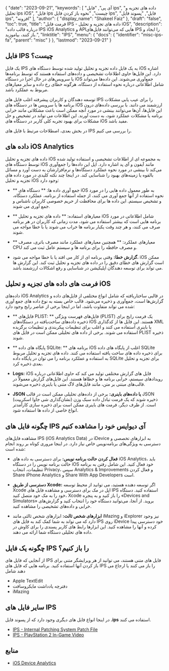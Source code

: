 {
  "date": "2023-09-21",
  "keywords": [
"آی پی",
"فایل ips",
"داده های تجزیه و تحلیل ips iOS",
"فایل ips چیست",
"نحوه باز کردن فایل ips",
"فایل",
"پسوند فایل ips",
"افزونه"
],
  "author": {
    "display_name": "Shakeel Faiz"
},
  "draft": "false",
  "toc": true,
  "title": "فرمت فایل IPS - داده های تجزیه و تحلیل iOS",
  "description": "درباره قالب داده IPS iOS Analytics و APIهایی که می‌توانند فایل‌های IPS را ایجاد و باز کنند، بیاموزید.",
  "linktitle": "IPS",
  "menu": {
    "docs": {
      "identifier": "misc-ips-fa",
      "parent": "misc"
}
},
  "lastmod": "2023-09-21"
}

## فایل IPS چیست؟

یک فایل IPS به یک فایل داده تجزیه و تحلیل تولید شده توسط دستگاه های iOS اشاره دارد. این فایل‌ها حاوی اطلاعات تشخیصی و داده‌های استفاده هستند که توسط برنامه‌ها یا سرویس‌های در حال اجرا در دستگاه iOS جمع‌آوری می‌شوند. این داده‌ها می‌تواند شامل اطلاعاتی درباره نحوه استفاده از دستگاه، هرگونه خطای رخ داده و سایر معیارهای مربوط به عملکرد باشد.

توسعه دهندگان و کاربران پیشرفته اغلب فایل های IPS را برای عیب یابی مشکلات برنامه ها یا سرویس ها در دستگاه های iOS ارزشمند می دانند. با بررسی داده‌های درون این فایل‌ها، آن‌ها می‌توانند بینشی در مورد آنچه ممکن است باعث مشکلاتی مانند خرابی برنامه یا مشکلات عملکرد شود، به دست آورند. این اطلاعات می تواند در تشخیص و حل مشکلات برای بهبود تجربه کلی کاربر در دستگاه های iOS مفید باشد.

در بخش بعدی، اصطلاحات مرتبط با فایل های IPS را بررسی می کنیم.

## داده های iOS Analytics

داده های تجزیه و تحلیل iOS به مجموعه ای از اطلاعات تشخیصی و استفاده تولید شده توسط دستگاه های iOS مانند آیفون و آی پد اشاره دارد. اپل این داده‌ها را جمع‌آوری می‌کند تا بینشی در مورد نحوه عملکرد دستگاه‌ها و نرم‌افزارشان به دست آورد و مسائل بالقوه یا زمینه‌های بهبود را شناسایی کند. در اینجا چند نکته کلیدی در مورد داده های تجزیه و تحلیل iOS وجود دارد:

- ** جمع آوری داده ها: ** دستگاه های iOS به طور معمول داده هایی را در مورد نحوه استفاده از آنها جمع آوری می کنند، از جمله استفاده از برنامه، عملکرد دستگاه، و تشخیص سیستم. این داده ها برای محافظت از حریم خصوصی کاربران ناشناس و جمع آوری می شوند.

- ** معیارهای استفاده: ** داده های تجزیه و تحلیل iOS شامل اطلاعاتی در مورد برنامه هایی است که بیشتر استفاده می شود، مدت زمانی که کاربران در هر برنامه صرف می کنند، و هر چند وقت یکبار برنامه ها خراب می شوند یا با خطا مواجه می شوند.

- ** معیارهای عملکرد: ** همچنین معیارهای عملکرد مانند مصرف باتری، مصرف CPU و مصرف حافظه را برای برنامه ها و سیستم عامل ثبت می کند.

- **گزارش خطا:** وقتی برنامه ای از کار می افتد یا با خطا مواجه می شود، iOS ممکن است گزارش های خطای دقیق را در داده های تجزیه و تحلیل ثبت کند. این گزارش ها می تواند برای توسعه دهندگان اپلیکیشن در شناسایی و رفع اشکالات ارزشمند باشد.

## فرمت های داده های تجزیه و تحلیل iOS

داده‌های iOS Analytics در قالبی ساختاریافته که شامل انواع مختلفی از فایل‌های داده و گزارش‌ها است، جمع‌آوری و ذخیره می‌شود. قالب خاص بسته به نوع داده های جمع آوری شده می تواند متفاوت باشد، اما در اینجا برخی از عناصر رایج وجود دارد:

- ** فایل‌های PLIST: ** فایل‌های فهرست ویژگی (PLIST) یک فرمت رایج برای ذخیره داده‌های ساخت‌یافته در دستگاه‌های iOS هستند. این فایل ها از کدگذاری XML یا باینری استفاده می کنند و اغلب برای تنظیمات پیکربندی و تنظیمات برگزیده استفاده می شوند. برخی از داده های تحلیلی ممکن است در فایل های PLIST ذخیره شوند.

- ** پایگاه های داده SQLite: ** برنامه های iOS اغلب از پایگاه های داده SQLite برای ذخیره داده های ساخت یافته استفاده می کنند. داده های تجزیه و تحلیل مربوط به استفاده و عملکرد برنامه را می توان در پایگاه داده SQLite برای تجزیه و تحلیل بعدی ذخیره کرد.

- **Logs:** iOS فایل های گزارش مختلفی تولید می کند که حاوی اطلاعاتی درباره رویدادهای سیستم، خرابی برنامه ها و خطاها هستند. این فایل‌های گزارش معمولاً در قالب‌های مبتنی بر متن، مانند فایل‌های لاگ متنی یا باینری ذخیره می‌شوند.

- **JSON یا داده‌های باینری:** برخی از داده‌های تحلیلی ممکن است در قالب JSON (نشان‌گذاری شی جاوا اسکریپت) ذخیره شوند که یک فرمت تبادل داده سبک وزن است. از طرف دیگر، فرمت های باینری ممکن است برای ذخیره سازی کارآمدتر انواع خاصی از داده ها استفاده شود.

## چگونه فایل های IPS آی دیوایس خود را مشاهده کنیم

مشاهده فایل‌های IPS (iOS Analytics Data) در iDevice به ابزارهای تخصصی و دسترسی به ویژگی‌های برنامه‌نویس خاص نیاز دارد. در اینجا مروری کوتاه بر روند انجام شده است:

- **فعال کردن حالت برنامه نویس:** برای دسترسی به داده های iOS Analytics، باید حالت برنامه نویس را در دستگاه iOS خود فعال کنید. این شامل رفتن به برنامه تنظیمات، انتخاب Privacy، سپس Analytics & Improvements و فعال کردن Share iPhone Analytics و Share With App Developers است.

- **دسترسی از طریق Xcode:** اگر توسعه دهنده هستید، می توانید از محیط توسعه Xcode اپل در مک برای دسترسی و مشاهده فایل های IPS استفاده کنید. دستگاه خود را به مک خود متصل کنید، Xcode را باز کنید و به پنجره «Devices and Simulators» بروید. از آنجا، می‌توانید دستگاه خود را انتخاب کنید و گزارش‌های خرابی و داده‌های تشخیصی را مشاهده کنید.

- **ابزارهای شخص ثالث:** ابزارهای شخص ثالثی مانند iMazing و iExplorer نیز وجود دارد که می تواند به شما کمک کند به فایل های IPS روی iDevice خود دسترسی پیدا کرده و آنها را مشاهده کنید. این ابزارها رابط های کاربر پسندی را برای کاوش در داده های تحلیلی دستگاه شما ارائه می دهند.

## چگونه یک فایل IPS را باز کنیم؟

از آنجایی که فایل های IPS فایل های متنی هستند، می توانید از هر ویرایشگر متنی برای باز کردن آنها استفاده کنید. برنامه هایی که فایل های IPS را باز می کنند یا ارجاع می دهند شامل

- Apple TextEdit
- دفترچه یادداشت مایکروسافت
- iMazing

## سایر فایل های IPS

در اینجا انواع فایل های دیگری وجود دارد که از پسوند فایل **.ips** استفاده می کنند.

- [IPS - Internal Patching System Patch File](/game/ips/)
- [IPS - PlayStation 2 In-Game Video](/game/ips-ps2/)

## منابع
* [iOS Device Analytics](https://www.apple.com/legal/privacy/data/en/device-analytics/)
